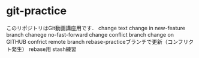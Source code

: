 # git-practice
このリポジトリはGit動画講座用です．
change text
change in new-feature branch 
chanege no-fast-forward
change conflict branch
change on GITHUB
confrict remote branch
rebase-practiceブランチで更新（コンフリクト発生）
rebase用
stash練習
